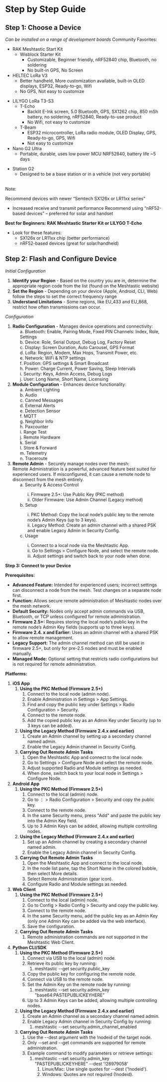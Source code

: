 # Step by Step Guide

## **Step 1: Choose a Device**
*Can be installed on a range of development boards*
Community Favorites:
* RAK Meshtastic Start Kit <ul>
- Wisblock Starter Kit <ul>
* Customizable, Beginner friendly, nRF52840 chip, Bluetooth, no soldering
* No built-in GPS, No Screen </ul></ul>
* HELTEC LoRa V3<ul>
- Better handheld, More customization available, built-in OLED displays, ESP32, Ready-to-go, Wifi
- No GPS, Not easy to customize</ul>
* LILYGO LoRa T3-S3<ul>
- T-Echo<ul>
* Backlit E-Ink screen, 5.0 Bluetooth, GPS, SX1262 chip, 850 mSh battery, no soldering, nRF52840, Ready-to-use product
* No Wifi, not easy to customize</ul>
- T-Beam<ul>
* ESP32 microcontroller, LoRa radio module, OLED Display, GPS, Ready-to-go, GPS, Wifi
* Not easy to customize</ul></ul>
* Nano G2 Ultra<ul>
- Portable, durable, uses low power MCU NRF52840, battery life ~5 days</ul>
* Station G2<ul>
- Designed to be a base station or in a vehicle (not very portable)</ul><br>

Note:<br>

Recommend devices with newer “Semtech SX126x or LR11xx series”<br>
- Increased receive and transmit performance
Recommend using “nRF52-based devices” – preferred for solar and handset

**Best for Beginners: RAK Meshtastic Starter Kit or LILYGO T-Echo**
* Look for these features: <ul>
* SX126x or LR11xx chip (better performance)
* nRF52-based devices (great for solar/handheld) </ul>


## Step 2: Flash and Configure Device
*Initial Configuration*
1) **Identify your Region** - Based on the country you are in, determine the appropriate region code from the list (found on the Meshtastic website)
2) **Set the Region** - Depending on your device (Apple, Android, CLI, Web) follow the steps to set the correct frequency range
3) **Understand Limitations** - Some regions, like EU_433 and EU_868, restrict how often transmissions can occur.

*Configuration*
1) **Radio Configuration** - Manages device operations and connectivity:<ul>
  a. Bluetooth: Enable, Pairing Mode, Fixed PIN Channels: Index, Role, Settings <br>
  b. Device: Role, Serial Output, Debug Log, Factory Reset <br>
  c. Display: Screen Duration, Auto Carousel, GPS Format <br>
  d. LoRa: Region, Modem, Max Hops, Transmit Power, etc. <br>
  e. Network: WiFi & NTP settings <br>
  f. Position: GPS settings & Smart Broadcast <br>
  h. Power: Charge Current, Power Saving, Sleep Intervals <br>
  i. Security: Keys, Admin Access, Debug Logs <br>
  j. User: Long Name, Short Name, Licensing <br></ul>
2) **Module Configuration** - Enhances device functionality:<ul>
a. Ambient Lighting<br>
b. Audio<br>
c. Canned Messages<br>
d. External Alerts<br>
e. Detection Sensor<br>
f. MQTT<br>
g. Neighbor Info<br>
h. Paxcounter<br>
i. Range Test<br>
j. Remote Hardware<br>
k. Serial<br>
l. Store & Forward<br>
m. Telemetry<br>
n. Traceroute <br></ul>
3) **Remote Admin** - Securely manage nodes over the mesh:<br>
Remote Administration is a powerful, advanced feature best suited for experienced users. If misconfigured, it can cause a remote node to disconnect from the mesh entirely. <ul>
a. Security & Access Control<br><ul>
i. Firmware 2.5+: Use Public Key (PKC method)<br>
ii. Older Firmware: Use Admin Channel (Legacy method)<br></ul>
b. Setup<br><ul>
i. PKC Method: Copy the local node’s public key to the remote node’s Admin Keys (up to 3 keys).<br>
ii. Legacy Method: Create an admin channel with a shared PSK and enable Legacy Admin in Security Config.<br></ul>
c. Usage<br><ul>
i. Connect to a local node via the Meshtastic App.<br>
ii. Go to Settings > Configure Node, and select the remote node.<br>
iii. Adjust settings and switch back to your node when done.<br></ul></ul>

**Step 3: Connect to your Device**

**Prerequisites:**

- **Advanced Feature:** Intended for experienced users; incorrect settings can disconnect a node from the mesh. Test changes on a separate node first.
- **Function:** Allows secure remote administration of Meshtastic nodes over the mesh network.
- **Default Security:** Nodes only accept admin commands via USB, Bluetooth, or TCP unless configured for remote administration.
- **Firmware 2.5+:** Requires storing the local node’s public key in the remote node’s Admin Key fields (supports up to three keys).
- **Firmware 2.4. x and Earlier:** Uses an admin channel with a shared PSK to allow remote management.
- **Legacy Support:** The admin channel method can still be used in firmware 2.5+, but only for pre-2.5 nodes and must be enabled manually.
- **Managed Mode:** Optional setting that restricts radio configurations but is not required for remote administration.

**Platforms:**

1. **iOS App**
    1. **Using the PKC Method (Firmware 2.5+)**
        1. Connect to the local node (admin node).
        2. Enable Administration in Settings > App Settings.
        3. Find and copy the public key under Settings > Radio Configuration > Security.
        4. Connect to the remote node.
        5. Add the copied public key as an Admin Key under Security (up to 3 keys can be added).
    2. **Using the Legacy Method (Firmware 2.4.x and earlier)**
        1. Create an Admin channel by setting up a secondary channel named admin.
        2. Enable the Legacy Admin channel in Security Config.
    3. **Carrying Out Remote Admin Tasks**
        1. Open the Meshtastic App and connect to the local node.
        2. Go to Settings > Configure Node and select the remote node.
        3. Adjust supported Radio and Module settings as needed.
        4. When done, switch back to your local node in Settings > Configure Node.
2. **Android App**
    1. **Using the PKC Method (Firmware 2.5+)**
        1. Connect to the local (admin) node.
        2. Go to ⋮ > Radio Configuration > Security and copy the public key.
        3. Connect to the remote node.
        4. In the same Security menu, press "Add" and paste the public key into the Admin Key field.
        5. Up to 3 Admin Keys can be added, allowing multiple controlling nodes.
    2. **Using the Legacy Method (Firmware 2.4.x and earlier)**
        1. Set up an Admin channel by creating a secondary channel named admin.
        2. Enable the Legacy Admin channel in Security Config.
    3. **Carrying Out Remote Admin Tasks**
        1. Open the Meshtastic App and connect to the local node.
        2. In the node list pane, tap the Short Name in the colored bubble, then select More details.
        3. Select Remote Administration (gear icon).
        4. Configure Radio and Module settings as needed.
3. **Web Client**
    1. **Using the PKC Method (Firmware 2.5+)**
        1. Connect to the local (admin) node.
        2. Go to Config > Radio Config > Security and copy the public key.
        3. Connect to the remote node.
        4. In the same Security menu, add the public key as an Admin Key (only one Admin Key can be added via the web interface).
        5. Save the configuration.
    2. **Carrying Out Remote Admin Tasks**
        1. Remote administration commands are not supported in the Meshtastic Web Client.
4. **Python CLI/SDK**
    1. **Using the PKC Method (Firmware 2.5+)**
        1. Connect via USB to the local (admin) node.
        2. Retrieve its public key by running:
            1. meshtastic --get security.public_key
        3. Copy the public key for configuring the remote node.
        4. Connect via USB to the remote node.
        5. Set the Admin Key on the remote node by running:
            1. meshtastic --set security.admin_key "base64:PASTEPUBLICKEYHERE"
        6. Up to 3 Admin Keys can be added, allowing multiple controlling nodes.
    2. **Using the Legacy Method (Firmware 2.4.x and earlier)**
        1. Create an Admin channel as a secondary channel named admin.
        2. Enable Legacy Admin channel in Security Config by running:
            1. meshtastic --set security.admin_channel_enabled
    3. **Carrying Out Remote Admin Tasks**
        1. Use the --dest argument with the !nodeid of the target node.
        2. Only --set and --get commands are supported for remote administration.
        3. Example command to modify parameters or retrieve settings:
            1. meshtastic --set security.admin_key "PASTEPUBLICKEYHERE" --dest '!28979058'
                1. Linux/Mac: Use single quotes for --dest ('!nodeid').
                2. Windows: Quotes are not required (!nodeid).




